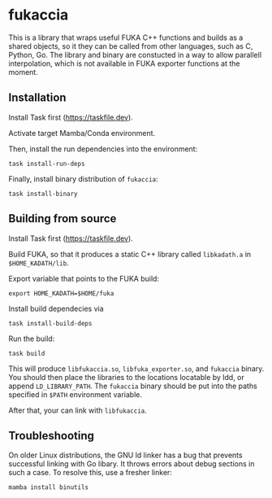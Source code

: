 fukaccia
========

This is a library that wraps useful FUKA C++ functions and builds as a shared objects,
so it they can be called from other languages, such as C, Python, Go.
The library and binary are constucted in a way to allow parallell interpolation,
which is not available in FUKA exporter functions at the moment.

Installation
----
Install Task first (https://taskfile.dev).

Activate target Mamba/Conda environment.

Then, install the run dependencies into the environment:
```shell
task install-run-deps
```

Finally, install binary distribution of `fukaccia`:
```shell
task install-binary
```

Building from source
----

Install Task first (https://taskfile.dev).

Build FUKA, so that it produces a static C++ library called `libkadath.a`
in `$HOME_KADATH/lib`.

Export variable that points to the FUKA build:
```shell
export HOME_KADATH=$HOME/fuka
```

Install build dependecies via
```shell
task install-build-deps
```

Run the build:

```shell
task build
```

This will produce `libfukaccia.so`, `libfuka_exporter.so`, and `fukaccia` binary.
You should then place the libraries to the locations locatable by ldd, or
append `LD_LIBRARY_PATH`. The `fukaccia` binary should be put into the paths
specified in `$PATH` environment variable.

After that, your can link with `libfukaccia`.

Troubleshooting
---------------

On older Linux distributions, the GNU ld linker has a bug that prevents successful linking
with Go libary. It throws errors about debug sections in such a case. To resolve this,
use a fresher linker:

```shell
mamba install binutils
```
